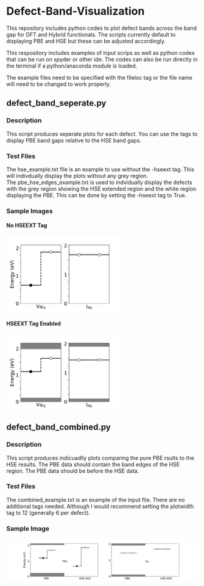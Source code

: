 # Defect-Band-Visualization
This repository includes python codes to plot defect bands across the band gap for DFT and Hybrid functionals. The scripts currently default to displaying PBE and HSE but these can be adjusted accordingly.

This respository includes examples of input scrips as well as python codes that can be run on spyder or other ide. The codes can also be run directly in the terminal if a python/anaconda module is loaded.

The example files need to be specified with the fileloc tag or the file name will need to be changed to work properly.

## defect_band_seperate.py
### Description
This script produces seperate plots for each defect. You can use the tags to display PBE band gaps relative to the HSE band gaps.

### Test Files
The hse_example.txt file is an example to use without the -hseext tag. This will indivdually display the plots without any grey region.  
The pbe_hse_edges_example.txt is used to indvidually display the defects with the grey region showing the HSE extended region and the white region displaying the PBE. This can be done by setting the -hseext tag to True.

### Sample Images
#### No HSEEXT Tag  
<img src="images/hse.png" alt="Pure HSE Band Energies Example Image" width="300"/>

#### HSEEXT Tag Enabled  
<img src="images/pbe.png" alt="PBE with HSE Extension Band Energies Example Image" width="300"/>

## defect_band_combined.py
### Description
This script produces indicuadlly plots comparing the pure PBE rsults to the HSE results. The PBE data should contain the band edges of the HSE region. The PBE data should be before the HSE data.

### Test Files
The combined_example.txt is an example of the input file. There are no additional tags needed. Although I would recommend setting the plotwidth tag to 12 (generally 6 per defect).

### Sample Image  
<img src="images/combined.png" alt="Combined Band Energies Example Image" width="600"/>
